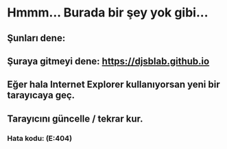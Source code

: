 # Hmmm... Burada bir şey yok gibi...
## Şunları dene:
## Şuraya gitmeyi dene: https://djsblab.github.io
## Eğer hala Internet Explorer kullanıyorsan yeni bir tarayıcaya geç.
## Tarayıcını güncelle / tekrar kur.
### Hata kodu: (E:404)
